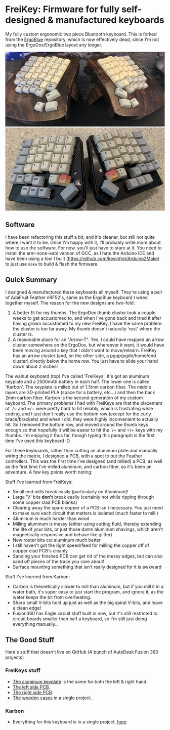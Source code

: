 # FreiKey: Firmware for fully self-designed & manufactured keyboards

My fully custom ergonomic two piece Bluetooth keyboard. This is forked from the
[ErgoBlue](https://github.com/kevinfrei/ErgoBlue) repository, which is now
effectively dead, since I'm not using the ErgoDox/ErgoBlue layout any longer.

![FreiKeys](docs/FinalCanvasXDA.jpg)
![Karbon](docs/KarbonCanvasXDA.jpg)

## Software

I have been refactoring this stuff a bit, and it's cleaner, but still not quite
where I want it to be. Once I'm happy with it, I'll probably write more about
how to use the software. For now, you'll just have to stare at it. You need to
install the arm-none-eabi version of GCC, as I hate the Arduino IDE and have
been using a tool I built (https://github.com/kevinfrei/Arduino2Make) to
just use `make` to build & flash the firmware.

## Quick Summary

I designed & manufactured these keyboards all myself. They're using a pair of
AdaFruit Feather nRF52's, same as the ErgoBlue keyboard I wired together
myself. The reason for the new designs are two-fold:

1. A better fit for my thumbs. The ErgoDox thumb cluster took a couple weeks to
   get accustomed to, and when I've gone back and tried it after having grown
   accustomed to my new FreiKey, I have the same problem: the cluster is too far
   away. My thumb doesn't naturally 'rest' where the cluster is.
2. A reasonable place for an "Arrow-T". Yes, I could have mapped an arrow
   cluster somewhere on the ErgoDox, but whereever it went, it would have been
   moving around a key that I didn't want to move/relearn. FreiKey has an arrow
   cluster (and, on the other side, a pgup/pgdn/home/end cluster) directly below
   the home row. You just have to slide your hand down about 2 inches!

The walnut keyboard (top) I've called 'FreiKeys'. It's got an aluminum keyplate
and a 2500mAh battery in each half. The lower one is called 'Karbon'. The
keyplate is milled out of 1.5mm carbon fiber. The middle layers are 3D-printed
PLA (space for a battery, etc...) and then the back 2mm carbon fiber. Karbon is
the second generation of my custom keyboard. The primary problems I had with
FreiKeys are that the placement of \`/~ and =/+ were pretty hard to hit
reliably, which is frustrating while coding, and I just don't really use the
bottom row (except for the curly brace/brackets) and when I did, they were
highly inconvenient to actually hit. So I removed the bottom row, and moved
around the thumb keys enough so that hopefully it will be easier to hit the
\`/~ and =/+ keys with my thumbs. I'm enjoying it thus far, though typing this
paragraph is the first time I've used this keyboard :D.

For these keyboards, rather than cutting an aluminum plate and manually wiring
the matrix, I designed a PCB, with a spot to put the Feather controllers. This
was the first time I've designed (and milled) a PCB, as well as the first time
I've milled aluminum, and carbon fiber, so it's been an adventure. A few key
points worth noting:

Stuff I've learned from FreiKeys:
* Small end mills break easily (particularly on Aluminum)!
* Large 'V' bits **don't** break easily (certainly not while ripping through
some copper clad PCB blanks)
* Clearing away the spare copper of a PCB isn't necessary. You just need to make
  sure each circuit that matters is isolated (much faster to mill.)
* Aluminum is much harder than wood
* Milling aluminum is messy (either using cutting fluid, thereby extending the
  life of your bits, or just those damn aluminum shavings, which aren't
  magnetically responsive and behave like glitter)
* New router bits cut aluminum much better
* I still haven't got the right speed/feed for milling the copper off of copper
  clad PCB's cleanly
* Sanding your finished PCB can get rid of the messy edges, but can also sand
  off pieces of the trace you care about!
* Surface mounting something that isn't really designed for it is awkward

Stuff I've learned from Karbon:
* Carbon is theoretically slower to mill than aluminum, but if you mill it in a
water bath, it's super easy to just start the program, and ignore it, as the
water keeps the bit from overheating.
* Sharp small V-bits hold up just as well as the big spiral V-bits, and leave a
clean edge!
* Fusion360 has Eagle circuit stuff built in now, but it's still restricted to
circuit boards smaller than half a keyboard, so I'm still just doing everything
manually...
## The Good Stuff
Here's stuff that doesn't live on GitHub (A bunch of AutoDesk Fusion 360 projects)
### FreiKeys stuff
* [The aluminum
keyplate](https://a360.co/2L1pxVX) is the same for both the left & right hand.
* [The left side PCB](https://a360.co/2KXEIiF).
* [The right side PCB](https://a360.co/2KZmqhe).
* [The wooden cases](https://a360.co/2L0rK3Y) in a single project.
### Karbon
 * Everything for this keyboard is in a single project,
[here](https://a360.co/2ZAojex)
